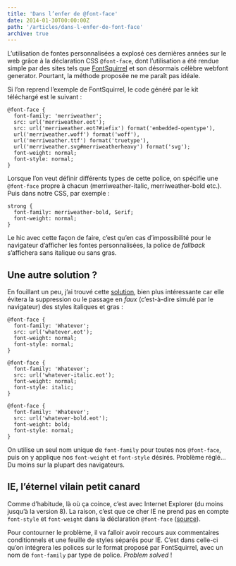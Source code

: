 ```yaml
---
title: 'Dans l’enfer de @font-face'
date: 2014-01-30T00:00:00Z
path: '/articles/dans-l-enfer-de-font-face'
archive: true
---
```


L’utilisation de fontes personnalisées a explosé ces dernières années sur le web grâce à la déclaration CSS `@font-face`, dont l’utilisation a été rendue simple par des sites tels que [FontSquirrel](http://www.fontsquirrel.com/) et son désormais célèbre webfont generator. Pourtant, la méthode proposée ne me paraît pas idéale.

Si l’on reprend l’exemple de FontSquirrel, le code généré par le kit téléchargé est le suivant :

    @font-face {
      font-family: 'merriweather';
      src: url('merriweather.eot');
      src: url('merriweather.eot?#iefix') format('embedded-opentype'),
      url('merriweather.woff') format('woff'),
      url('merriweather.ttf') format('truetype'),
      url('merriweather.svg#merriweatherheavy') format('svg');
      font-weight: normal;
      font-style: normal;
    }

Lorsque l’on veut définir différents types de cette police, on spécifie une `@font-face` propre à chacun (merriweather-italic, merriweather-bold etc.). Puis dans notre CSS, par exemple :

    strong {
      font-family: merriweather-bold, Serif;
      font-weight: normal;
    }

Le hic avec cette façon de faire, c’est qu’en cas d’impossibilité pour le navigateur d’afficher les fontes personnalisées, la police de _fallback_ s’affichera sans italique ou sans gras.

## Une autre solution ?

En fouillant un peu, j’ai trouvé cette [solution](http://www.metaltoad.com/blog/how-use-font-face-avoid-faux-italic-and-bold-browser-styles), bien plus intéressante car elle évitera la suppression ou le passage en _faux_ (c’est-à-dire simulé par le navigateur) des styles italiques et gras :

    @font-face {
      font-family: 'Whatever';
      src: url('whatever.eot');
      font-weight: normal;
      font-style: normal;
    }

    @font-face {
      font-family: 'Whatever';
      src: url('whatever-italic.eot');
      font-weight: normal;
      font-style: italic;
    }

    @font-face {
      font-family: 'Whatever';
      src: url('whatever-bold.eot');
      font-weight: bold;
      font-style: normal;
    }

On utilise un seul nom unique de `font-family` pour toutes nos `@font-face`, puis on y applique nos `font-weight` et `font-style` désirés. Problème réglé… Du moins sur la plupart des navigateurs.

## IE, l’éternel vilain petit canard

Comme d’habitude, là où ça coince, c’est avec Internet Explorer (du moins jusqu’à la version 8). La raison, c’est que ce cher IE ne prend pas en compte `font-style` et `font-weight` dans la déclaration `@font-face` ([source](http://itsravenous.com/blog/banishing-faux-italic-and-faux-bold--on-css3-fonts-in-IE-8-and-below)).

Pour contourner le problème, il va falloir avoir recours aux commentaires conditionnels et une feuille de styles séparés pour IE. C’est dans celle-ci qu’on intégrera les polices sur le format proposé par FontSquirrel, avec un nom de `font-family` par type de police. _Problem solved_ !
